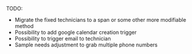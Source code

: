 TODO: 
- Migrate the fixed technicians to a span or some other more modifiable method
- Possibility to add google calendar creation trigger
- Possibility to trigger email to technician 
- Sample needs adjustment to grab multiple phone numbers